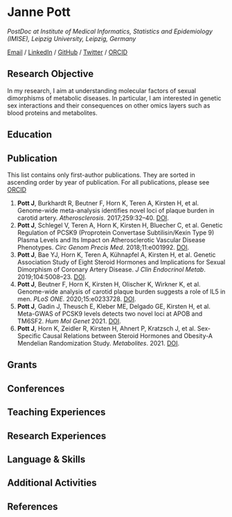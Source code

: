 # Janne Pott

_PostDoc at Institute of Medical Informatics, Statistics and Epidemiology (IMISE), Leipzig University, Leipzig, Germany_ <br>

[Email](mailto:janne.pott@imise.uni-leipzig.de) / [LinkedIn](https://de.linkedin.com/in/janne-pott-56824a205) / [GitHub](https://github.com/pottj/) / [Twitter](https://twitter.com/pottj/) / [ORCID](https://orcid.org/0000-0002-5983-5331)

## Research Objective

In my research, I aim at understanding molecular factors of sexual dimorphisms of metabolic diseases. In particular, I am interested in genetic sex interactions and their consequences on other omics layers such as blood proteins and metabolites.

## Education

## Publication 

This list contains only first-author publications. They are sorted in ascending order by year of publication. For all publications, please see [ORCID](https://orcid.org/0000-0002-5983-5331)

1. **Pott J**, Burkhardt R, Beutner F, Horn K, Teren A, Kirsten H, et al. Genome-wide meta-analysis identifies novel loci of plaque burden in carotid artery. _Atherosclerosis_. 2017;259:32–40. [DOI](https://doi.org/10.1016/j.atherosclerosis.2017.02.018).
2. **Pott J**, Schlegel V, Teren A, Horn K, Kirsten H, Bluecher C, et al. Genetic Regulation of PCSK9 (Proprotein Convertase Subtilisin/Kexin Type 9) Plasma Levels and Its Impact on Atherosclerotic Vascular Disease Phenotypes. _Circ Genom Precis Med_. 2018;11:e001992. [DOI](https://doi.org/10.1161/CIRCGEN.117.001992). 
3. **Pott J**, Bae YJ, Horn K, Teren A, Kühnapfel A, Kirsten H, et al. Genetic Association Study of Eight Steroid Hormones and Implications for Sexual Dimorphism of Coronary Artery Disease. _J Clin Endocrinol Metab_. 2019;104:5008–23. [DOI](https://doi.org/10.1210/jc.2019-00757).
4. **Pott J**, Beutner F, Horn K, Kirsten H, Olischer K, Wirkner K, et al. Genome-wide analysis of carotid plaque burden suggests a role of IL5 in men. _PLoS ONE_. 2020;15:e0233728. [DOI](https://doi.org/10.1371/journal.pone.0233728).
5. **Pott J**, Gadin J, Theusch E, Kleber ME, Delgado GE, Kirsten H, et al. Meta-GWAS of PCSK9 levels detects two novel loci at APOB and TM6SF2. _Hum Mol Genet_ 2021. [DOI](https://doi.org/10.1093/hmg/ddab279).
6. **Pott J**, Horn K, Zeidler R, Kirsten H, Ahnert P, Kratzsch J, et al. Sex-Specific Causal Relations between Steroid Hormones and Obesity-A Mendelian Randomization Study. _Metabolites_. 2021. [DOI](https://doi.org/10.3390/metabo11110738).


## Grants

## Conferences

## Teaching Experiences

## Research Experiences

## Language & Skills

## Additional Activities

## References

